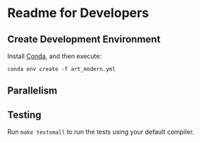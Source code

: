# Readme for Developers

## Create Development Environment

Install [Conda](https://docs.conda.io/en/latest/), and then execute:

```shell
conda env create -f art_modern.yml
```

## Parallelism

## Testing

Run `make testsmall` to run the tests using your default compiler.
